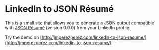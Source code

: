 LinkedIn to JSON Résumé
=======================

This is a small site that allows you to generate a JSON output compatible with [JSON Résumé](http://jsonresume.org/) (version 0.0.0) from your LinkedIn profile.

Try the demo on [http://jmperezperez.com/linkedin-to-json-resume/](http://jmperezperez.com/linkedin-to-json-resume/)
